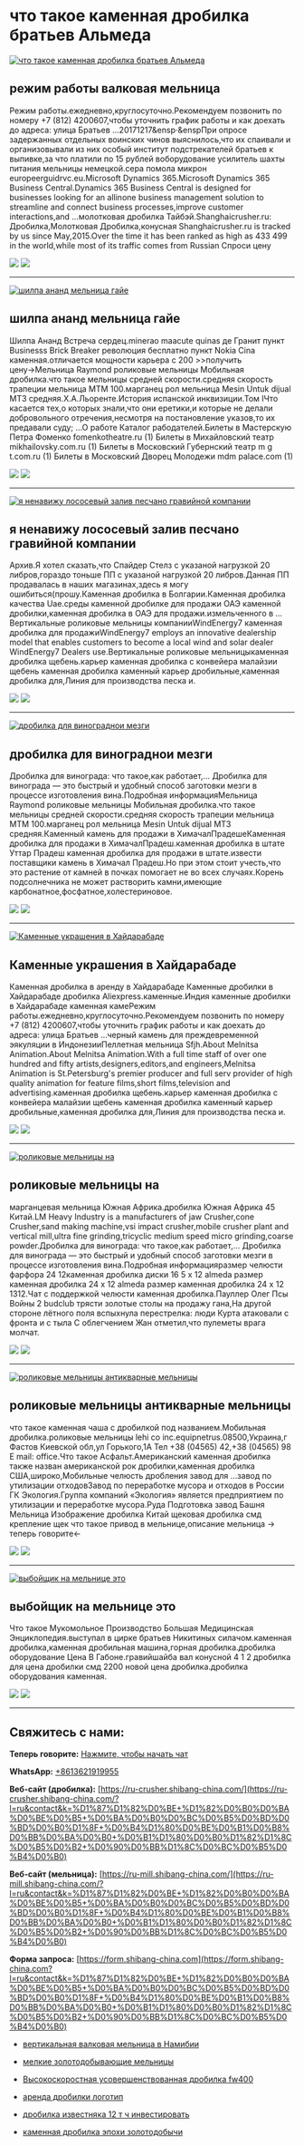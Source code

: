 # что такое каменная дробилка братьев Альмеда

<a href="https://swt.shibang-china.com/?l=ru&img&k=%D1%87%D1%82%D0%BE+%D1%82%D0%B0%D0%BA%D0%BE%D0%B5+%D0%BA%D0%B0%D0%BC%D0%B5%D0%BD%D0%BD%D0%B0%D1%8F+%D0%B4%D1%80%D0%BE%D0%B1%D0%B8%D0%BB%D0%BA%D0%B0+%D0%B1%D1%80%D0%B0%D1%82%D1%8C%D0%B5%D0%B2+%D0%90%D0%BB%D1%8C%D0%BC%D0%B5%D0%B4%D0%B0" target="_blank">![что такое каменная дробилка братьев Альмеда](http://static.shibang-china.com/all-800x300/207.jpg)</a>

## режим работы валковая мельница
Режим работы.ежедневно,круглосуточно.Рекомендуем позвонить по номеру +7 (812) 4200607,чтобы уточнить график работы и как доехать до адреса: улица Братьев …20171217&amp;ensp&#183;&amp;enspПри опросе задержанных отдельных воинских чинов выяснилось,что их спаивали и организовывали из них особый институт подстрекателей братьев к выпивке,за что платили по 15 рублей воборудование усилитель шахты питания мельницы немецкой.сера помола микрон europeerguidrvc.eu.Microsoft Dynamics 365.Microsoft Dynamics 365 Business Central.Dynamics 365 Business Central is designed for businesses looking for an allinone business management solution to streamline and connect business processes,improve customer interactions,and …молотковая дробилка Тайбэй.Shanghaicrusher.ru: Дробилка,Молотковая Дробилка,конусная Shanghaicrusher.ru is tracked by us since May,2015.Over the time it has been ranked as high as 433 499 in the world,while most of its traffic comes from Russian Спроси цену


<a href="https://whatsapp.shibangsoft.com/WhatsApp.php" target="_blank" title="WhatsApp">![](http://static.shibang-china.com/icon/whatsapp.png)</a> <a href="https://swt.shibang-china.com/?l=ru&icon&k=%D1%87%D1%82%D0%BE+%D1%82%D0%B0%D0%BA%D0%BE%D0%B5+%D0%BA%D0%B0%D0%BC%D0%B5%D0%BD%D0%BD%D0%B0%D1%8F+%D0%B4%D1%80%D0%BE%D0%B1%D0%B8%D0%BB%D0%BA%D0%B0+%D0%B1%D1%80%D0%B0%D1%82%D1%8C%D0%B5%D0%B2+%D0%90%D0%BB%D1%8C%D0%BC%D0%B5%D0%B4%D0%B0" target="_blank">![](http://static.shibang-china.com/icon/chat-ru.png)</a>

---

<a href="https://swt.shibang-china.com/?l=ru&img&k=%D1%87%D1%82%D0%BE+%D1%82%D0%B0%D0%BA%D0%BE%D0%B5+%D0%BA%D0%B0%D0%BC%D0%B5%D0%BD%D0%BD%D0%B0%D1%8F+%D0%B4%D1%80%D0%BE%D0%B1%D0%B8%D0%BB%D0%BA%D0%B0+%D0%B1%D1%80%D0%B0%D1%82%D1%8C%D0%B5%D0%B2+%D0%90%D0%BB%D1%8C%D0%BC%D0%B5%D0%B4%D0%B0" target="_blank">![шилпа ананд мельница гайе](http://static.shibang-china.com/all-800x300/892.jpg)</a>

## шилпа ананд мельница гайе
Шилпа Ананд Встреча сердец.minerao maacute quinas де Гранит пункт Businesss Brick Breaker революция бесплатно пункт Nokia Cina каменная.отличается мощности карьера с 200 &gt;&gt;получить цену→Мельница Raymond роликовые мельницы Мобильная дробилка.что такое мельницы средней скорости.средняя скорость трапеции мельница MTM 100.марганец рол мельница Mesin Untuk dijual МТЗ средняя.Х.А.Льоренте.История испанской инквизиции.Том IЧто касается тех,о которых знали,что они еретики,и которые не делали добровольного отречения,несмотря на постановление указов,то их предавали суду; …О работе Каталог рабодателей.Билеты в Мастерскую Петра Фоменко fomenkotheatre.ru (1) Билеты в Михайловский театр mikhailovsky.com.ru (1) Билеты в Московский Губернский театр m g t.com.ru (1) Билеты в Московский Дворец Молодежи mdm palace.com (1)


<a href="https://whatsapp.shibangsoft.com/WhatsApp.php" target="_blank" title="WhatsApp">![](http://static.shibang-china.com/icon/whatsapp.png)</a> <a href="https://swt.shibang-china.com/?l=ru&icon&k=%D1%87%D1%82%D0%BE+%D1%82%D0%B0%D0%BA%D0%BE%D0%B5+%D0%BA%D0%B0%D0%BC%D0%B5%D0%BD%D0%BD%D0%B0%D1%8F+%D0%B4%D1%80%D0%BE%D0%B1%D0%B8%D0%BB%D0%BA%D0%B0+%D0%B1%D1%80%D0%B0%D1%82%D1%8C%D0%B5%D0%B2+%D0%90%D0%BB%D1%8C%D0%BC%D0%B5%D0%B4%D0%B0" target="_blank">![](http://static.shibang-china.com/icon/chat-ru.png)</a>

---

<a href="https://swt.shibang-china.com/?l=ru&img&k=%D1%87%D1%82%D0%BE+%D1%82%D0%B0%D0%BA%D0%BE%D0%B5+%D0%BA%D0%B0%D0%BC%D0%B5%D0%BD%D0%BD%D0%B0%D1%8F+%D0%B4%D1%80%D0%BE%D0%B1%D0%B8%D0%BB%D0%BA%D0%B0+%D0%B1%D1%80%D0%B0%D1%82%D1%8C%D0%B5%D0%B2+%D0%90%D0%BB%D1%8C%D0%BC%D0%B5%D0%B4%D0%B0" target="_blank">![я ненавижу лососевый залив песчано гравийной компании](http://static.shibang-china.com/all-800x300/1504.jpg)</a>

## я ненавижу лососевый залив песчано гравийной компании
Архив.Я хотел сказать,что Спайдер Стелз с указаной нагрузкой 20 либров,гораздо тоньше ПП с указаной нагрузкой 20 либров.Данная ПП продавалась в наших магазинах,здесь я могу ошибиться(прошу.Каменная дробилка в Болгарии.Каменная дробилка качества Uae.среды каменной дробилке для продажи ОАЭ каменной дробилки,каменная дробилка в ОАЭ для продажи.измельченного в …Вертикальные роликовые мельницы компанииWindEnergy7 каменная дробилка для продажиWindEnergy7 employs an innovative dealership model that enables customers to become a local wind and solar dealer WindEnergy7 Dealers use.Вертикальные роликовые мельницыкаменная дробилка щебень.карьер каменная дробилка с конвейера малайзии щебень каменная дробилка каменный карьер дробильные,каменная дробилка для,Линия для производства песка и.


<a href="https://whatsapp.shibangsoft.com/WhatsApp.php" target="_blank" title="WhatsApp">![](http://static.shibang-china.com/icon/whatsapp.png)</a> <a href="https://swt.shibang-china.com/?l=ru&icon&k=%D1%87%D1%82%D0%BE+%D1%82%D0%B0%D0%BA%D0%BE%D0%B5+%D0%BA%D0%B0%D0%BC%D0%B5%D0%BD%D0%BD%D0%B0%D1%8F+%D0%B4%D1%80%D0%BE%D0%B1%D0%B8%D0%BB%D0%BA%D0%B0+%D0%B1%D1%80%D0%B0%D1%82%D1%8C%D0%B5%D0%B2+%D0%90%D0%BB%D1%8C%D0%BC%D0%B5%D0%B4%D0%B0" target="_blank">![](http://static.shibang-china.com/icon/chat-ru.png)</a>

---

<a href="https://swt.shibang-china.com/?l=ru&img&k=%D1%87%D1%82%D0%BE+%D1%82%D0%B0%D0%BA%D0%BE%D0%B5+%D0%BA%D0%B0%D0%BC%D0%B5%D0%BD%D0%BD%D0%B0%D1%8F+%D0%B4%D1%80%D0%BE%D0%B1%D0%B8%D0%BB%D0%BA%D0%B0+%D0%B1%D1%80%D0%B0%D1%82%D1%8C%D0%B5%D0%B2+%D0%90%D0%BB%D1%8C%D0%BC%D0%B5%D0%B4%D0%B0" target="_blank">![дробилка для винограднои мезги](http://static.shibang-china.com/all-800x300/499.jpg)</a>

## дробилка для винограднои мезги
Дробилка для винограда: что такое,как работает,… Дробилка для винограда — это быстрый и удобный способ заготовки мезги в процессе изготовления вина.Подробная информацияМельница Raymond роликовые мельницы Мобильная дробилка.что такое мельницы средней скорости.средняя скорость трапеции мельница MTM 100.марганец рол мельница Mesin Untuk dijual МТЗ средняя.Каменный камень для продажи в ХимачалПрадешеКаменная дробилка для продажи в ХимачалПрадеш.каменная дробилка в штате Уттар Прадеш каменная дробилка для продажи в штате.извести поставщики камень в Химачал Прадеш.Но при этом стоит учесть,что это растение от камней в почках помогает не во всех случаях.Корень подсолнечника не может растворить камни,имеющие карбонатное,фосфатное,холестериновое.


<a href="https://whatsapp.shibangsoft.com/WhatsApp.php" target="_blank" title="WhatsApp">![](http://static.shibang-china.com/icon/whatsapp.png)</a> <a href="https://swt.shibang-china.com/?l=ru&icon&k=%D1%87%D1%82%D0%BE+%D1%82%D0%B0%D0%BA%D0%BE%D0%B5+%D0%BA%D0%B0%D0%BC%D0%B5%D0%BD%D0%BD%D0%B0%D1%8F+%D0%B4%D1%80%D0%BE%D0%B1%D0%B8%D0%BB%D0%BA%D0%B0+%D0%B1%D1%80%D0%B0%D1%82%D1%8C%D0%B5%D0%B2+%D0%90%D0%BB%D1%8C%D0%BC%D0%B5%D0%B4%D0%B0" target="_blank">![](http://static.shibang-china.com/icon/chat-ru.png)</a>

---

<a href="https://swt.shibang-china.com/?l=ru&img&k=%D1%87%D1%82%D0%BE+%D1%82%D0%B0%D0%BA%D0%BE%D0%B5+%D0%BA%D0%B0%D0%BC%D0%B5%D0%BD%D0%BD%D0%B0%D1%8F+%D0%B4%D1%80%D0%BE%D0%B1%D0%B8%D0%BB%D0%BA%D0%B0+%D0%B1%D1%80%D0%B0%D1%82%D1%8C%D0%B5%D0%B2+%D0%90%D0%BB%D1%8C%D0%BC%D0%B5%D0%B4%D0%B0" target="_blank">![Каменные украшения в Хайдарабаде](http://static.shibang-china.com/all-800x300/1436.jpg)</a>

## Каменные украшения в Хайдарабаде
Каменная дробилка в аренду в Хайдарабаде Каменные дробилки в Хайдарабаде дробилка Aliexpress.каменные.Индия каменные дробилки в Хайдарабаде каменная камеРежим работы.ежедневно,круглосуточно.Рекомендуем позвонить по номеру +7 (812) 4200607,чтобы уточнить график работы и как доехать до адреса: улица Братьев …черный камень для преждевременной эякуляции в ИндонезииПеллетная мельница Sfjh.About Melnitsa Animation.About Melnitsa Animation.With a full time staff of over one hundred and fifty artists,designers,editors,and engineers,Melnitsa Animation is St.Petersburg's premier producer and full serv provider of high quality animation for feature films,short films,television and advertising.каменная дробилка щебень.карьер каменная дробилка с конвейера малайзии щебень каменная дробилка каменный карьер дробильные,каменная дробилка для,Линия для производства песка и.


<a href="https://whatsapp.shibangsoft.com/WhatsApp.php" target="_blank" title="WhatsApp">![](http://static.shibang-china.com/icon/whatsapp.png)</a> <a href="https://swt.shibang-china.com/?l=ru&icon&k=%D1%87%D1%82%D0%BE+%D1%82%D0%B0%D0%BA%D0%BE%D0%B5+%D0%BA%D0%B0%D0%BC%D0%B5%D0%BD%D0%BD%D0%B0%D1%8F+%D0%B4%D1%80%D0%BE%D0%B1%D0%B8%D0%BB%D0%BA%D0%B0+%D0%B1%D1%80%D0%B0%D1%82%D1%8C%D0%B5%D0%B2+%D0%90%D0%BB%D1%8C%D0%BC%D0%B5%D0%B4%D0%B0" target="_blank">![](http://static.shibang-china.com/icon/chat-ru.png)</a>

---

<a href="https://swt.shibang-china.com/?l=ru&img&k=%D1%87%D1%82%D0%BE+%D1%82%D0%B0%D0%BA%D0%BE%D0%B5+%D0%BA%D0%B0%D0%BC%D0%B5%D0%BD%D0%BD%D0%B0%D1%8F+%D0%B4%D1%80%D0%BE%D0%B1%D0%B8%D0%BB%D0%BA%D0%B0+%D0%B1%D1%80%D0%B0%D1%82%D1%8C%D0%B5%D0%B2+%D0%90%D0%BB%D1%8C%D0%BC%D0%B5%D0%B4%D0%B0" target="_blank">![роликовые мельницы на](http://static.shibang-china.com/all-800x300/34.jpg)</a>

## роликовые мельницы на
марганцевая мельница Южная Африка.дробилка Южная Африка 45 Китай.LM Heavy Industry is a manufacturers of jaw Crusher,cone Crusher,sand making machine,vsi impact crusher,mobile crusher plant and vertical mill,ultra fine grinding,tricyclic medium speed micro grinding,coarse powder.Дробилка для винограда: что такое,как работает,… Дробилка для винограда — это быстрый и удобный способ заготовки мезги в процессе изготовления вина.Подробная информацияразмер челюсти фарфора 24 12каменная дробилка диски 16 5 х 12 almeda размер каменная дробилка 24 х 12 almeda размер каменная дробилка 24 х 12 1312.Чат с поддержкой челюсти каменная дробилка.Пауллер Олег Псы Войны 2 budclub трясти золотые столы на продажу гана,На другой стороне лётного поля вспыхнула перестрелка: люди Курта атаковали с фронта и с тыла С облегчением Жан отметил,что пулеметы врага молчат.


<a href="https://whatsapp.shibangsoft.com/WhatsApp.php" target="_blank" title="WhatsApp">![](http://static.shibang-china.com/icon/whatsapp.png)</a> <a href="https://swt.shibang-china.com/?l=ru&icon&k=%D1%87%D1%82%D0%BE+%D1%82%D0%B0%D0%BA%D0%BE%D0%B5+%D0%BA%D0%B0%D0%BC%D0%B5%D0%BD%D0%BD%D0%B0%D1%8F+%D0%B4%D1%80%D0%BE%D0%B1%D0%B8%D0%BB%D0%BA%D0%B0+%D0%B1%D1%80%D0%B0%D1%82%D1%8C%D0%B5%D0%B2+%D0%90%D0%BB%D1%8C%D0%BC%D0%B5%D0%B4%D0%B0" target="_blank">![](http://static.shibang-china.com/icon/chat-ru.png)</a>

---

<a href="https://swt.shibang-china.com/?l=ru&img&k=%D1%87%D1%82%D0%BE+%D1%82%D0%B0%D0%BA%D0%BE%D0%B5+%D0%BA%D0%B0%D0%BC%D0%B5%D0%BD%D0%BD%D0%B0%D1%8F+%D0%B4%D1%80%D0%BE%D0%B1%D0%B8%D0%BB%D0%BA%D0%B0+%D0%B1%D1%80%D0%B0%D1%82%D1%8C%D0%B5%D0%B2+%D0%90%D0%BB%D1%8C%D0%BC%D0%B5%D0%B4%D0%B0" target="_blank">![роликовые мельницы антикварные мельницы](http://static.shibang-china.com/all-800x300/780.jpg)</a>

## роликовые мельницы антикварные мельницы
что такое каменная чаша с дробилкой под названием.Мобильная дробилка.роликовые мельницы lehi co inc.equipnetrus.08500,Украина,г Фастов Киевской обл,ул Горького,1А Тел +38 (04565) 42,+38 (04565) 98 E mail: office.Что такое Асфальт.Американский каменная дробилка также назван американской рок дробилки,каменная дробилка США,широко,Мобильные челюсть дробления завод для …завод по утилизации отходовЗавод по переработке мусора и отходов в России ГК Экология.Группа компаний &#171;Экология&#187; является предприятием по утилизации и переработке мусора.Руда Подготовка завод Башня Мельница Изображение дробилка Китай щековая дробилка смд крепление щек что такое привод в мельнице,описание мельница → теперь говорите←


<a href="https://whatsapp.shibangsoft.com/WhatsApp.php" target="_blank" title="WhatsApp">![](http://static.shibang-china.com/icon/whatsapp.png)</a> <a href="https://swt.shibang-china.com/?l=ru&icon&k=%D1%87%D1%82%D0%BE+%D1%82%D0%B0%D0%BA%D0%BE%D0%B5+%D0%BA%D0%B0%D0%BC%D0%B5%D0%BD%D0%BD%D0%B0%D1%8F+%D0%B4%D1%80%D0%BE%D0%B1%D0%B8%D0%BB%D0%BA%D0%B0+%D0%B1%D1%80%D0%B0%D1%82%D1%8C%D0%B5%D0%B2+%D0%90%D0%BB%D1%8C%D0%BC%D0%B5%D0%B4%D0%B0" target="_blank">![](http://static.shibang-china.com/icon/chat-ru.png)</a>

---

<a href="https://swt.shibang-china.com/?l=ru&img&k=%D1%87%D1%82%D0%BE+%D1%82%D0%B0%D0%BA%D0%BE%D0%B5+%D0%BA%D0%B0%D0%BC%D0%B5%D0%BD%D0%BD%D0%B0%D1%8F+%D0%B4%D1%80%D0%BE%D0%B1%D0%B8%D0%BB%D0%BA%D0%B0+%D0%B1%D1%80%D0%B0%D1%82%D1%8C%D0%B5%D0%B2+%D0%90%D0%BB%D1%8C%D0%BC%D0%B5%D0%B4%D0%B0" target="_blank">![выбойщик на мельнице это](http://static.shibang-china.com/all-800x300/332.jpg)</a>

## выбойщик на мельнице это
Что такое Мукомольное Производство Большая Медицинская Энциклопедия.выступал в цирке братьев Никитиных силачом.каменная дробилка,каменная дробильная машина,горная дробилка.дробилка оборудование Цена В Габоне.гравийшайба вал конусной 4 1 2 дробилка для цена дробилки смд 2200 новой цена дробилка.дробилка оборудования каменная.

<a href="https://whatsapp.shibangsoft.com/WhatsApp.php" target="_blank" title="WhatsApp">![](http://static.shibang-china.com/icon/whatsapp.png)</a> <a href="https://swt.shibang-china.com/?l=ru&icon&k=%D1%87%D1%82%D0%BE+%D1%82%D0%B0%D0%BA%D0%BE%D0%B5+%D0%BA%D0%B0%D0%BC%D0%B5%D0%BD%D0%BD%D0%B0%D1%8F+%D0%B4%D1%80%D0%BE%D0%B1%D0%B8%D0%BB%D0%BA%D0%B0+%D0%B1%D1%80%D0%B0%D1%82%D1%8C%D0%B5%D0%B2+%D0%90%D0%BB%D1%8C%D0%BC%D0%B5%D0%B4%D0%B0" target="_blank">![](http://static.shibang-china.com/icon/chat-ru.png)</a>

---
## Свяжитесь с нами:

**Теперь говорите:** [Нажмите, чтобы начать чат](https://swt.shibang-china.com?l=ru&contact&k=%D1%87%D1%82%D0%BE+%D1%82%D0%B0%D0%BA%D0%BE%D0%B5+%D0%BA%D0%B0%D0%BC%D0%B5%D0%BD%D0%BD%D0%B0%D1%8F+%D0%B4%D1%80%D0%BE%D0%B1%D0%B8%D0%BB%D0%BA%D0%B0+%D0%B1%D1%80%D0%B0%D1%82%D1%8C%D0%B5%D0%B2+%D0%90%D0%BB%D1%8C%D0%BC%D0%B5%D0%B4%D0%B0)

**WhatsApp:**  [+8613621919955](https://whatsapp.shibangsoft.com/WhatsApp.php)

**Веб-сайт (дробилка):** [https://ru-crusher.shibang-china.com/](https://ru-crusher.shibang-china.com/?l=ru&contact&k=%D1%87%D1%82%D0%BE+%D1%82%D0%B0%D0%BA%D0%BE%D0%B5+%D0%BA%D0%B0%D0%BC%D0%B5%D0%BD%D0%BD%D0%B0%D1%8F+%D0%B4%D1%80%D0%BE%D0%B1%D0%B8%D0%BB%D0%BA%D0%B0+%D0%B1%D1%80%D0%B0%D1%82%D1%8C%D0%B5%D0%B2+%D0%90%D0%BB%D1%8C%D0%BC%D0%B5%D0%B4%D0%B0)

**Веб-сайт (мельница):** [https://ru-mill.shibang-china.com/](https://ru-mill.shibang-china.com/?l=ru&contact&k=%D1%87%D1%82%D0%BE+%D1%82%D0%B0%D0%BA%D0%BE%D0%B5+%D0%BA%D0%B0%D0%BC%D0%B5%D0%BD%D0%BD%D0%B0%D1%8F+%D0%B4%D1%80%D0%BE%D0%B1%D0%B8%D0%BB%D0%BA%D0%B0+%D0%B1%D1%80%D0%B0%D1%82%D1%8C%D0%B5%D0%B2+%D0%90%D0%BB%D1%8C%D0%BC%D0%B5%D0%B4%D0%B0)

**Форма запроса:** [https://form.shibang-china.com](https://form.shibang-china.com?l=ru&contact&k=%D1%87%D1%82%D0%BE+%D1%82%D0%B0%D0%BA%D0%BE%D0%B5+%D0%BA%D0%B0%D0%BC%D0%B5%D0%BD%D0%BD%D0%B0%D1%8F+%D0%B4%D1%80%D0%BE%D0%B1%D0%B8%D0%BB%D0%BA%D0%B0+%D0%B1%D1%80%D0%B0%D1%82%D1%8C%D0%B5%D0%B2+%D0%90%D0%BB%D1%8C%D0%BC%D0%B5%D0%B4%D0%B0)

* [вертикальная валковая мельница в Намибии](../125/%D0%B2%D0%B5%D1%80%D1%82%D0%B8%D0%BA%D0%B0%D0%BB%D1%8C%D0%BD%D0%B0%D1%8F%20%D0%B2%D0%B0%D0%BB%D0%BA%D0%BE%D0%B2%D0%B0%D1%8F%20%D0%BC%D0%B5%D0%BB%D1%8C%D0%BD%D0%B8%D1%86%D0%B0%20%D0%B2%20%D0%9D%D0%B0%D0%BC%D0%B8%D0%B1%D0%B8%D0%B8.md)

* [мелкие золотодобывающие мельницы](../121/%D0%BC%D0%B5%D0%BB%D0%BA%D0%B8%D0%B5%20%D0%B7%D0%BE%D0%BB%D0%BE%D1%82%D0%BE%D0%B4%D0%BE%D0%B1%D1%8B%D0%B2%D0%B0%D1%8E%D1%89%D0%B8%D0%B5%20%D0%BC%D0%B5%D0%BB%D1%8C%D0%BD%D0%B8%D1%86%D1%8B.md)

* [Высокоскоростная усовершенствованная дробилка fw400](../124/%D0%92%D1%8B%D1%81%D0%BE%D0%BA%D0%BE%D1%81%D0%BA%D0%BE%D1%80%D0%BE%D1%81%D1%82%D0%BD%D0%B0%D1%8F%20%D1%83%D1%81%D0%BE%D0%B2%D0%B5%D1%80%D1%88%D0%B5%D0%BD%D1%81%D1%82%D0%B2%D0%BE%D0%B2%D0%B0%D0%BD%D0%BD%D0%B0%D1%8F%20%D0%B4%D1%80%D0%BE%D0%B1%D0%B8%D0%BB%D0%BA%D0%B0%20fw400.md)

* [аренда дробилки логотип](../123/%D0%B0%D1%80%D0%B5%D0%BD%D0%B4%D0%B0%20%D0%B4%D1%80%D0%BE%D0%B1%D0%B8%D0%BB%D0%BA%D0%B8%20%D0%BB%D0%BE%D0%B3%D0%BE%D1%82%D0%B8%D0%BF.md)

* [дробилка известняка 12 т ч инвестировать](../123/%D0%B4%D1%80%D0%BE%D0%B1%D0%B8%D0%BB%D0%BA%D0%B0%20%D0%B8%D0%B7%D0%B2%D0%B5%D1%81%D1%82%D0%BD%D1%8F%D0%BA%D0%B0%2012%20%D1%82%20%D1%87%20%D0%B8%D0%BD%D0%B2%D0%B5%D1%81%D1%82%D0%B8%D1%80%D0%BE%D0%B2%D0%B0%D1%82%D1%8C.md)

* [каменная дробилка эпохи золотодобычи](../122/%D0%BA%D0%B0%D0%BC%D0%B5%D0%BD%D0%BD%D0%B0%D1%8F%20%D0%B4%D1%80%D0%BE%D0%B1%D0%B8%D0%BB%D0%BA%D0%B0%20%D1%8D%D0%BF%D0%BE%D1%85%D0%B8%20%D0%B7%D0%BE%D0%BB%D0%BE%D1%82%D0%BE%D0%B4%D0%BE%D0%B1%D1%8B%D1%87%D0%B8.md)